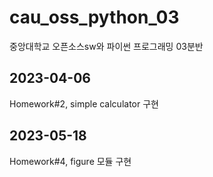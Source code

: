 # cau_oss_python_03
중앙대학교 오픈소스sw와 파이썬 프로그래밍 03분반

## 2023-04-06
Homework#2, simple calculator 구현

## 2023-05-18
Homework#4, figure 모듈 구현